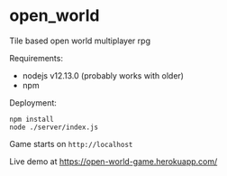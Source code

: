 # open_world
Tile based open world multiplayer rpg

Requirements:
* nodejs v12.13.0 (probably works with older)
* npm

Deployment:

```
npm install
node ./server/index.js
```

Game starts on `http://localhost`

Live demo at https://open-world-game.herokuapp.com/
